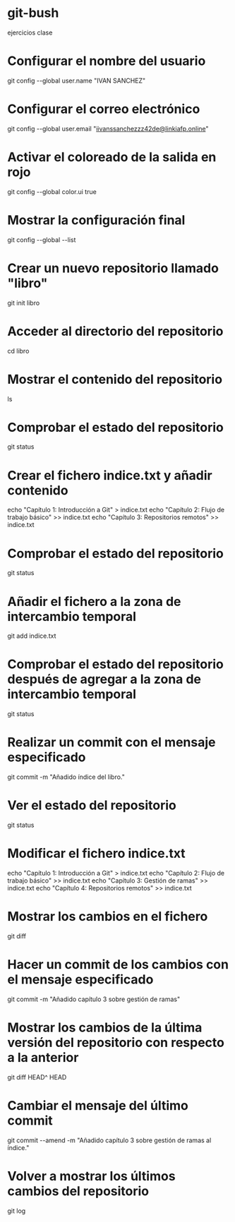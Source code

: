 # git-bush
ejercicios clase
# Configurar el nombre del usuario
git config --global user.name "IVAN SANCHEZ"

# Configurar el correo electrónico
git config --global user.email "iivanssanchezzz42de@linkiafp.online"

# Activar el coloreado de la salida en rojo
git config --global color.ui true

# Mostrar la configuración final
git config --global --list

# Crear un nuevo repositorio llamado "libro"
git init libro

# Acceder al directorio del repositorio
cd libro

# Mostrar el contenido del repositorio
ls

# Comprobar el estado del repositorio
git status

# Crear el fichero indice.txt y añadir contenido
echo "Capítulo 1: Introducción a Git" > indice.txt
echo "Capítulo 2: Flujo de trabajo básico" >> indice.txt
echo "Capítulo 3: Repositorios remotos" >> indice.txt

# Comprobar el estado del repositorio
git status

# Añadir el fichero a la zona de intercambio temporal
git add indice.txt

# Comprobar el estado del repositorio después de agregar a la zona de intercambio temporal
git status

# Realizar un commit con el mensaje especificado
git commit -m "Añadido índice del libro."

# Ver el estado del repositorio
git status

# Modificar el fichero indice.txt
echo "Capítulo 1: Introducción a Git" > indice.txt
echo "Capítulo 2: Flujo de trabajo básico" >> indice.txt
echo "Capítulo 3: Gestión de ramas" >> indice.txt
echo "Capítulo 4: Repositorios remotos" >> indice.txt

# Mostrar los cambios en el fichero
git diff

# Hacer un commit de los cambios con el mensaje especificado
git commit -m "Añadido capítulo 3 sobre gestión de ramas"

# Mostrar los cambios de la última versión del repositorio con respecto a la anterior
git diff HEAD^ HEAD

# Cambiar el mensaje del último commit
git commit --amend -m "Añadido capítulo 3 sobre gestión de ramas al índice."

# Volver a mostrar los últimos cambios del repositorio
git log

